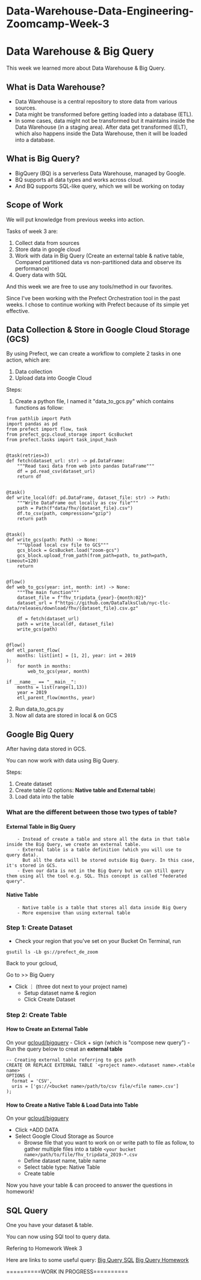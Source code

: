 # Data-Warehouse-Data-Engineering-Zoomcamp-Week-3



# Data Warehouse & Big Query

This week we learned more about Data Warehouse & Big Query.

## What is Data Warehouse?
- Data Warehouse is a central repository to store data from various sources.
- Data might be transformed before getting loaded into a database (ETL).
- In some cases, data might not be transformed but it maintains inside the Data Warehouse (in a staging area). After data get transformed (ELT), which also happens inside the  Data Warehouse, then it will be loaded into a database.
 
## What is Big Query?
- BigQuery (BQ) is a serverless Data Warehouse, managed by Google.  
- BQ supports all data types and works across cloud. 
- And BQ supports SQL-like query, which we will be working on today



## Scope of Work

We will put knowledge from previous weeks into action.  

Tasks of week 3 are:
  1. Collect data from sources
  2. Store data in google cloud
  3. Work with data in Big Query (Create an external table & native table, Compared partitioned data vs non-partitioned data and observe its performance)
  4. Query data with SQL

And this week we are free to use any tools/method in our favorites. 

Since I've been working with the Prefect Orchestration tool in the past weeks. I chose to continue working with Prefect because of its simple yet effective. 

## Data Collection & Store in Google Cloud Storage (GCS)

By using Prefect, we can create a workflow to complete 2 tasks in one action, which are:
 1. Data collection
 2. Upload data into Google Cloud


Steps:
 1. Create a python file, I named it "data_to_gcs.py" which contains functions as follow:

``` 
from pathlib import Path
import pandas as pd
from prefect import flow, task
from prefect_gcp.cloud_storage import GcsBucket
from prefect.tasks import task_input_hash


@task(retries=3)
def fetch(dataset_url: str) -> pd.DataFrame:
    """Read taxi data from web into pandas DataFrame"""
    df = pd.read_csv(dataset_url)
    return df
    

@task()
def write_local(df: pd.DataFrame, dataset_file: str) -> Path:
    """Write DataFrame out locally as csv file"""
    path = Path(f"data/fhv/{dataset_file}.csv")
    df.to_csv(path, compression="gzip")
    return path


@task()
def write_gcs(path: Path) -> None:
    """Upload local csv file to GCS"""
    gcs_block = GcsBucket.load("zoom-gcs")
    gcs_block.upload_from_path(from_path=path, to_path=path, timeout=120)
    return


@flow()
def web_to_gcs(year: int, month: int) -> None:
    """The main function"""
    dataset_file = f"fhv_tripdata_{year}-{month:02}"
    dataset_url = f"https://github.com/DataTalksClub/nyc-tlc-data/releases/download/fhv/{dataset_file}.csv.gz"

    df = fetch(dataset_url)
    path = write_local(df, dataset_file)
    write_gcs(path)


@flow()
def etl_parent_flow(
    months: list[int] = [1, 2], year: int = 2019
):
    for month in months:
        web_to_gcs(year, month)

if __name__ == "__main__":
    months = list(range(1,13))
    year = 2019
    etl_parent_flow(months, year)

``` 


 2. Run data_to_gcs.py 
 3. Now all data are stored in local & on GCS



## Google Big Query

After having data stored in GCS.

You can now work with data using Big Query. 

Steps:
 1. Create dataset 
 2. Create table (2 options: **Native table and External table**)
 3. Load data into the table

### What are the different between those two types of table?

  #### External Table in Big Query
        - Instead of create a table and store all the data in that table inside the Big Query, we create an external table.
        - External table is a table definition (which you will use to query data). 
          But all the data will be stored outside Big Query. In this case, it's stored in GCS.
        - Even our data is not in the Big Query but we can still query them using all the tool e.g. SQL. This concept is called "federated query".

  #### Native Table
        - Native table is a table that stores all data inside Big Query
        - More expensive than using external table 
        

### Step 1: Create Dataset

- Check your region that you've set on your Bucket
  On Terminal, run

```
gsutil ls -Lb gs://prefect_de_zoom
```

Back to your gcloud,

Go to >> Big Query
 - Click ⋮ (three dot next to your project name)
	- Setup dataset name & region
	- Click Create Dataset

### Step 2: Create Table

 #### How to Create an External Table
 On your [gcloud/bigquery](https://console.cloud.google.com/bigquery)
	- Click + sign (which is "compose new query")
	- Run the query below to creat an **external table** 

```
-- Creating external table referring to gcs path
CREATE OR REPLACE EXTERNAL TABLE `<project name>.<dataset name>.<table name>`
OPTIONS (
  format = 'CSV',
  uris = ['gs://<bucket name>/path/to/csv file/<file name>.csv']
);
```

#### How to Create a Native Table & Load Data into Table
 On your [gcloud/bigquery](https://console.cloud.google.com/bigquery)
 - Click +ADD DATA
 - Select Google Cloud Storage as Source
   - Browse file that you want to work on or write path to file as follow, to gather multiple files into a table
     ```<your bucket name>/path/to/file/fhv_tripdata_2019-*.csv``` 
   - Define dataset name, table name
   - Select table type: Native Table
   - Create table
 
 Now you have your table & can proceed to answer the questions in homework!


## SQL Query

One you have your dataset & table.

You can now using SQl tool to query data.


Refering to Homework Week 3

Here are links to some useful query:
[Big Query SQL](https://github.com/DataTalksClub/data-engineering-zoomcamp/blob/main/week_3_data_warehouse/big_query.sql)
[Big Query Homework](https://github.com/DataTalksClub/data-engineering-zoomcamp/blob/main/week_3_data_warehouse/big_query_hw.sql)



==========WORK IN PROGRESS==========
